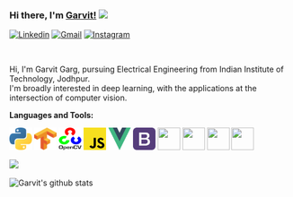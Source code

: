 ### Hi there, I'm [Garvit!](https://garvit-32.github.io) <img src="https://media.giphy.com/media/hvRJCLFzcasrR4ia7z/giphy.gif" width="25px">


<!--<a href="https://www.linkedin.com/in/garvit-garg-6a3248197/">
  <img align="left" alt="Garvit Garg | Linkedin" width="21px" src="https://github.com/Garvit-32/Garvit-32/blob/master/assests/linkedin.png" />
</a>
<a href="https://www.instagram.com/g_a_r_v_it/">
  <img align="left" alt="Garvit Garg | Instagram" width="20px" src="https://github.com/Garvit-32/Garvit-32/blob/master/assests/instagram.png" />
</a>
<a href="mailto:garg.11@iitj.ac.in">
  <img align="left" alt="Garvit Garg | Gmail" width="21px" src="https://github.com/Garvit-32/Garvit-32/blob/master/assests/gmail.png" />
</a> -->
[![Linkedin](https://img.shields.io/badge/-LinkedIn-blue?style=flat&logo=Linkedin&logoColor=white)](https://www.linkedin.com/in/garvit-garg-6a3248197/)
[![Gmail](https://img.shields.io/badge/-Gmail-red?labelColor=ffffff&style=flat&logo=Gmail&logoColor=red)](mailto:garg.11@iitj.ac.in)
[![Instagram](https://img.shields.io/badge/-Instagram-C13584?labelColor=ffffff&style=flat&logo=Instagram&logoColor=C13584)](https://www.instagram.com/g_a_r_v_it/)


<br/>


Hi, I'm Garvit Garg, pursuing Electrical Engineering from Indian Institute of Technology, Jodhpur.
<br/>
I'm broadly interested in deep learning, with the applications at the intersection of computer vision. 



**Languages and Tools:**

<code><img width="40" height="40" src="https://github.com/Garvit-32/Garvit-32/blob/master/assests/python.png"></code>
<code><img width="40" height="40" src="https://github.com/Garvit-32/Garvit-32/blob/master/assests/tensorflow.png"></code>
<code><img width="40" height="40" src="https://github.com/Garvit-32/Garvit-32/blob/master/assests/opencv.png"></code>
<code><img width="40" height="40" src="https://github.com/Garvit-32/Garvit-32/blob/master/assests/javascript.png"></code>
<code><img width="40" height="40" src="https://github.com/Garvit-32/Garvit-32/blob/master/assests/vue.png"></code>
<code><img width="40" height="40" src="https://github.com/Garvit-32/Garvit-32/blob/master/assests/bootstrap.png"></code>
<code><img width="40" height="40" src="https://devicons.github.io/devicon/devicon.git/icons/django/django-original.svg"></code>
<code><img width="40" height="40" src="https://devicons.github.io/devicon/devicon.git/icons/cplusplus/cplusplus-original.svg"></code>
<code><img width="40" height="40" src="https://www.vectorlogo.zone/logos/git-scm/git-scm-icon.svg"></code>
<code><img width="40" height="40" src="https://devicons.github.io/devicon/devicon.git/icons/linux/linux-original.svg"></code>

![](https://komarev.com/ghpvc/?username=Garvit-32&style=flat-square)

![Garvit's github stats](https://github-readme-stats.vercel.app/api?username=garvit-32&show_icons=true&title_color=fff&icon_color=7510F7&text_color=daf7dc&bg_color=151515)
